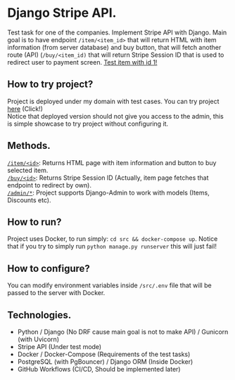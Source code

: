 # Django Stripe API.

Test task for one of the companies. Implement Stripe API with Django.
Main goal is to have endpoint `/item/<item_id>` that will return HTML with item information (from server database) and buy button,
that will fetch another route (API) (`/buy/<item_id)` that will return Stripe Session ID that is used to redirect user to payment screen.
[Test item with id 1!](https://kirillzhosul.site/tests/stripe/item/1)

## How to try project?

Project is deployed under my domain with test cases. You can try project [here](https://kirillzhosul.site/tests/stripe) (Click!) \
Notice that deployed version should not give you access to the admin, this is simple showcase to try project without configuring it.

## Methods.

[`/item/<id>`](https://kirillzhosul.site/tests/stripe/item/): Returns HTML page with item information and button to buy selected item. \
[`/buy/<id>`](https://kirillzhosul.site/tests/stripe/buy/): Returns Stripe Session ID (Actually, item page fetches that endpoint to redirect by own). \
[`/admin/*`](https://kirillzhosul.site/tests/stripe/admin/): Project supports Django-Admin to work with models (Items, Discounts etc).

## How to run?

Project uses Docker, to run simply:
`cd src && docker-compose up`. Notice that if you try to simply run `python manage.py runserver` this will just fail!

## How to configure?

You can modify environment variables inside `/src/.env` file that will be passed to the server with Docker.

## Technologies.

- Python / Django (No DRF cause main goal is not to make API) / Gunicorn (with Uvicorn)
- Stripe API (Under test mode)
- Docker / Docker-Compose (Requirements of the test tasks)
- PostgreSQL (with PgBouncer) / Django ORM (Inside Docker)
- GitHub Workflows (CI/CD, Should be implemented later)
